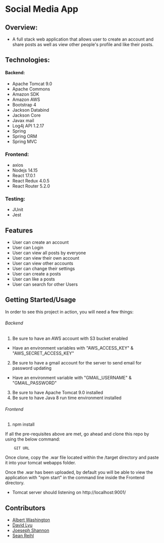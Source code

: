 # Social Media App

## Overview:
 - A full stack web application that allows user to create an account and share posts as well as view other people's profile and like their posts.

## Technologies:

 #### Backend:
 - Apache Tomcat 9.0
 - Apache Commons
 - Amazon SDK
 - Amazon AWS
 - Bootstrap 4
 - Jackson Databind
 - Jackson Core
 - Javax mail
 - Log4j API 1.2.17
 - Spring
 - Spring ORM
 - Spring MVC

 ### Frontend:
 - axios 
 - Nodejs 14.15
 - React 17.0.1
 - React Redux 4.0.5
 - React Router 5.2.0

 ### Testing:
 - JUnit
 - Jest

## Features
 - User can create an account
 - User can Login 
 - User can view all posts by everyone
 - User can view their own account
 - User can view other accounts
 - User can change their settings
 - User can create a posts
 - User can like a posts
 - User can search for other Users

## Getting Started/Usage

In order to see this project in action, you will need a few things:
  
  ###### Backend 
  1) Be sure to have an AWS account with S3 bucket enabled
   - Have an environment variables with "AWS_ACCESS_KEY" & "AWS_SECRET_ACCESS_KEY"
  2) Be sure to have a gmail account for the server to send email for password updating
   - Have an environment variable with "GMAIL_USERNAME" & "GMAIL_PASSWORD"
  3) Be sure to have Apache Tomcat 9.0 installed
  4) Be sure to have Java 8 run time environment installed

  ###### Frontend
  1) npm install

If all the pre-requisites above are met, go ahead and clone this repo by using the below command:

        GIT URL

Once clone, copy the .war file located within the /target directory and paste it into your tomcat webapps folder.

Once the .war has been uploaded, by default you will be able to view the application with "npm start" in the command line inside the Frontend directory.
 - Tomcat server should listening on http://localhost:9001/

## Contributors
 - [Albert Washington](https://gitlab.com/A-washi)
 - [David Lyu](https://github.com/David-Lyu)
 - [Joeseph Shannon](https://gitlab.com/jshannon77)
 - [Sean Reihl](https://gitlab.com/seankriehl)
